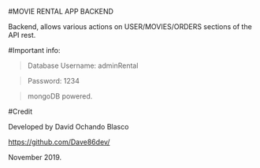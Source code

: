 #MOVIE RENTAL APP BACKEND

Backend, allows various actions on USER/MOVIES/ORDERS sections of the API rest. 


#Important info:

> Database Username: adminRental

> Password: 1234

> mongoDB powered.

#Credit

Developed by David Ochando Blasco 

https://github.com/Dave86dev/

November 2019.